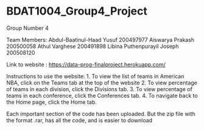 # BDAT1004_Group4_Project

Group Number 4

Team Members: Abdul-Baatinul-Haad Yusuf   200497977
              Aiswarya Prakash            200500058
              Athul Varghese              200491898
              Libina Puthenpurayil Joseph 200508120
 
Link to website : https://data-prog-finalproject.herokuapp.com/

Instructions to use the website: 1. To view the list of teams in American NBA, click on the Teams tab at the top of the website
                                 2. To view percentage of teams in each division, click the Divisions tab.
                                 3. To view percentage of teams in each conference, click the Conferences tab.
                                 4. To navigate back to the Home page, click the Home tab.

Each important section of the code has been uploaded.
But the zip file with the format .rar, has all the code, and is easier to download
  
